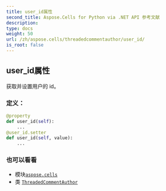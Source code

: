 ```yaml
---
title: user_id属性
second_title: Aspose.Cells for Python via .NET API 参考文献
description:
type: docs
weight: 50
url: /zh/aspose.cells/threadedcommentauthor/user_id/
is_root: false
---
```

## user_id属性

获取并设置用户的 id。
### 定义：
```python
@property
def user_id(self):
    ...
@user_id.setter
def user_id(self, value):
    ...
```

### 也可以看看
* 模块[`aspose.cells`](../../)
* 类 [`ThreadedCommentAuthor`](/cells/python-net/zh/aspose.cells/threadedcommentauthor)
